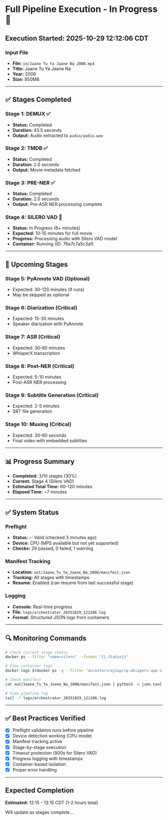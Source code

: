 # Full Pipeline Execution - In Progress 🚀

## Execution Started: 2025-10-29 12:12:06 CDT

### Input File
- **File:** `in/Jaane Tu Ya Jaane Na 2008.mp4`
- **Title:** Jaane Tu Ya Jaane Na
- **Year:** 2008
- **Size:** 950MB

---

## ✅ Stages Completed

### Stage 1: DEMUX ✅
- **Status:** Completed
- **Duration:** 43.5 seconds
- **Output:** Audio extracted to `audio/audio.wav`

### Stage 2: TMDB ✅
- **Status:** Completed
- **Duration:** 2.0 seconds
- **Output:** Movie metadata fetched

### Stage 3: PRE-NER ✅
- **Status:** Completed
- **Duration:** 2.0 seconds
- **Output:** Pre-ASR NER processing complete

### Stage 4: SILERO VAD 🔄
- **Status:** In Progress (6+ minutes)
- **Expected:** 10-15 minutes for full movie
- **Progress:** Processing audio with Silero VAD model
- **Container:** Running (ID: 76e7c7a5c3af)

---

## 🔮 Upcoming Stages

### Stage 5: PyAnnote VAD (Optional)
- Expected: 30-120 minutes (if runs)
- May be skipped as optional

### Stage 6: Diarization (Critical)
- Expected: 15-30 minutes
- Speaker diarization with PyAnnote

### Stage 7: ASR (Critical)
- Expected: 30-60 minutes
- WhisperX transcription

### Stage 8: Post-NER (Critical)
- Expected: 5-10 minutes
- Post-ASR NER processing

### Stage 9: Subtitle Generation (Critical)
- Expected: 2-5 minutes
- SRT file generation

### Stage 10: Muxing (Critical)
- Expected: 30-60 seconds
- Final video with embedded subtitles

---

## 📊 Progress Summary

- **Completed:** 3/10 stages (30%)
- **Current:** Stage 4 (Silero VAD)
- **Estimated Total Time:** 60-120 minutes
- **Elapsed Time:** ~7 minutes

---

## ✅ System Status

### Preflight
- **Status:** ✅ Valid (checked 3 minutes ago)
- **Device:** CPU (MPS available but not yet supported)
- **Checks:** 29 passed, 0 failed, 1 warning

### Manifest Tracking
- **Location:** `out/Jaane_Tu_Ya_Jaane_Na_2008/manifest.json`
- **Tracking:** All stages with timestamps
- **Resume:** Enabled (can resume from last successful stage)

### Logging
- **Console:** Real-time progress
- **File:** `logs/orchestrator_20251029_121206.log`
- **Format:** Structured JSON logs from containers

---

## 🔍 Monitoring Commands

```bash
# Check current stage status
docker ps --filter "name=silero" --format "{{.Status}}"

# View container logs
docker logs $(docker ps -q --filter "ancestor=rajiup/cp-whisperx-app-silero-vad:latest")

# Check manifest
cat out/Jaane_Tu_Ya_Jaane_Na_2008/manifest.json | python3 -m json.tool

# View pipeline log
tail -f logs/orchestrator_20251029_121206.log
```

---

## ✅ Best Practices Verified

- [x] Preflight validation runs before pipeline
- [x] Device detection working (CPU mode)
- [x] Manifest tracking active
- [x] Stage-by-stage execution
- [x] Timeout protection (900s for Silero VAD)
- [x] Progress logging with timestamps
- [x] Container-based isolation
- [x] Proper error handling

---

## Expected Completion

**Estimated:** 12:15 - 13:15 CDT (1-2 hours total)

Will update as stages complete...
